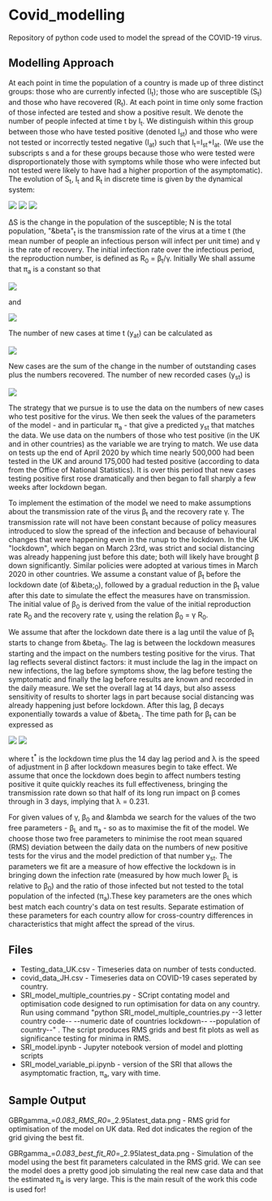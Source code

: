 # Covid_modelling
Repository of python code used to model the spread of the COVID-19 virus.

## Modelling Approach
At each point in time the population of a country is made up of three distinct groups: those who are currently infected (I<sub>t</sub>); those who are susceptible (S<sub>t</sub>) and those who have recovered (R<sub>t</sub>). At each point in time only some fraction of those infected are tested and show a positive result. We denote the number of people infected at time t by I<sub>t</sub>. We distinguish within this group between those who have tested positive (denoted I<sub>st</sub>) and those who were not tested or incorrectly tested negative (I<sub>at</sub>)  such that I<sub>t</sub>=I<sub>st</sub>+I<sub>at</sub>. (We use the subscripts s and a for these groups because those who were tested were disproportionately those with symptoms while those who were infected but not tested were likely to have had a higher proportion of the asymptomatic). The evolution of S<sub>t</sub>, I<sub>t</sub> and R<sub>t</sub> in discrete time is given by the dynamical system:

<img src="https://render.githubusercontent.com/render/math?math=\Delta S_t = - \beta_t I_{t-1}\frac{S_{t-1}}{N}">

<img src="https://render.githubusercontent.com/render/math?math=\Delta R_t = \gamma I_{t-1}">

<img src="https://render.githubusercontent.com/render/math?math=\Delta I_t = \beta_t  I_{t-1} \frac{S_{t-1}}{N} - \gamma I_{t-1},">

&Delta;S is the change in the population of the susceptible; N is the total population, "&beta"<sub>t</sub> is the transmission rate of the virus at a time t (the mean number of people an infectious person will infect per unit time) and &gamma; is the rate of recovery. The initial infection rate over the infectious period, the reproduction number, is defined as R<sub>0</sub> = &beta;<sub>t</sub>/&gamma;. Initially We shall assume that &pi;<sub>a</sub> is a constant so that

<img src="https://render.githubusercontent.com/render/math?math=I_{st} = (1 - \pi_a) I_t">

and

<img src="https://render.githubusercontent.com/render/math?math=I_{at} = \pi_a I_t.">

The number of new cases at time t (y<sub>at</sub>) can be calculated as 

<img src="https://render.githubusercontent.com/render/math?math=y_{t} = \Delta I_t + \gamma I_{t-1}.">

New cases are the sum of the change in the number of outstanding cases plus the numbers recovered. The number of new recorded cases (y<sub>st</sub>) is

<img src="https://render.githubusercontent.com/render/math?math=y_{st} = (1 - \pi_a) (\Delta I_t + \gamma I_{t-1}) = (1 - \pi_a) \bigg(\beta_t I_{t-1} \frac{S_{t-1}}{N}\bigg).">

The strategy that we pursue is to use the data on the numbers of new cases who test positive for the virus. We then seek the values of the parameters of the model - and in particular &pi;<sub>a</sub> - that give a predicted y<sub>st</sub> that matches the data. We use data on the numbers of those who test positive (in the UK and in other countries) as the variable we are trying to match. We use data on tests up the end of April 2020 by which time nearly 500,000 had been tested in the UK and around 175,000 had tested positive (according to data from the Office of National Statistics). It is over this period that new cases testing positive first rose dramatically and then began to fall sharply a few weeks after lockdown began.

To implement the estimation of the model we need to make assumptions about the transmission rate of the virus &beta;<sub>t</sub> and the recovery rate &gamma;. The transmission rate will not have been constant because of policy measures introduced to slow the spread of the infection and because of behavioural changes that were happening even in the runup to the lockdown. In the UK "lockdown", which began on March 23rd, was strict and social distancing was already happening just before this date; both will likely have brought &beta; down significantly. Similar policies were adopted at various times in March 2020 in other countries. We assume a constant value of &beta;<sub>t</sub> before the lockdown date (of &\beta;<sub>0</sub>), followed by a gradual reduction in the &beta;<sub>t</sub> value after this date to simulate the effect the measures have on transmission. The initial value of &beta;<sub>0</sub> is derived from the value of the initial reproduction rate R<sub>0</sub> and the recovery rate &gamma;, using the relation &beta;<sub>0</sub> = &gamma; R<sub>0</sub>.

We assume that after the lockdown date there is a lag until the value of &beta;<sub>t</sub> starts to change from &beta<sub>0</sub>. The lag is between the lockdown measures starting and the impact on the numbers testing positive for the virus. That lag reflects several distinct factors: it must include the lag in the impact on new infections, the lag before symptoms show, the lag before testing the symptomatic and finally the lag before results are known and recorded in the daily measure. We set the overall lag at 14 days, but also assess sensitivity of results to shorter lags in part because social distancing was already happening just before lockdown. After this lag, &beta; decays exponentially towards a value of &beta<sub>L</sub>. The time path for &beta;<sub>t</sub> can be expressed as


<img src="https://render.githubusercontent.com/render/math?math=\beta_t= \beta_0 \text{if}\ t \leq t^*">

<img src="https://render.githubusercontent.com/render/math?math=\beta_t= \beta_0 - (\beta_0 - \beta_L)(1 - e^{-(t-t^*)\lambda}) \text{if } t > t^*">
  
where t<sup>*</sup> is the lockdown time plus the 14 day lag period and &lambda; is the speed of adjustment in &beta; after lockdown measures begin to take effect. We assume that once the lockdown does begin to affect numbers testing positive it quite quickly reaches its full effectiveness, bringing the transmission rate down so that half of its long run impact on &beta; comes through in 3 days, implying that &lambda; = 0.231.

For given values of &gamma;, &beta;<sub>0</sub> and &lambda we search for the values of the two free parameters -  &beta;<sub>L</sub> and &pi;<sub>a</sub> - so as to maximise the fit of the model. We choose those two free parameters to minimise the root mean squared (RMS) deviation between the daily data on the numbers of new positive tests for the virus and the model prediction of that number y<sub>st</sub>. The parameters we fit are a measure of how effective the lockdown is in bringing down the infection rate (measured by how much lower &beta;<sub>L</sub> is relative to &beta;<sub>0</sub>) and the ratio of those infected but not tested to the total population of the infected (&pi;<sub>a</sub>).These key parameters are the ones which best match each country's data on test results. Separate estimation of these parameters for each country allow for cross-country differences in characteristics that might affect the spread of the virus. 

## Files

- Testing_data_UK.csv - Timeseries data on number of tests conducted.
- covid_data_JH.csv - Timeseries data on COVID-19 cases seperated by country.
- SRI_model_multiple_countries.py - SCript contating model and optimisation code designed to run optimisation for data on any country. Run using command "python SRI_model_multiple_countries.py --3 letter country code-- --numeric date of countries lockdown-- --population of country--" . The script produces RMS grids and best fit plots as well as significance testing for minima in RMS.
- SRI_model.ipynb - Jupyter notebook version of model and plotting scripts
- SRI_model_variable_pi.ipynb - version of the SRI that allows the asymptomatic fraction, &pi;<sub>a</sub>, vary with time.

## Sample Output
GBRgamma_=_0.083_RMS_R0_=_2.95latest_data.png - RMS grid for optimisation of the model on UK data. Red dot indicates the region of the grid giving the best fit.

GBRgamma_=_0.083_best_fit_R0_=_2.95latest_data.png - Simulation of the model using the best fit parameters calculated in the RMS grid. We can see the model does a pretty good job simulating the real new case data and that the estimated &pi;<sub>a</sub> is very large. This is the main result of the work this code is used for!

  
 
